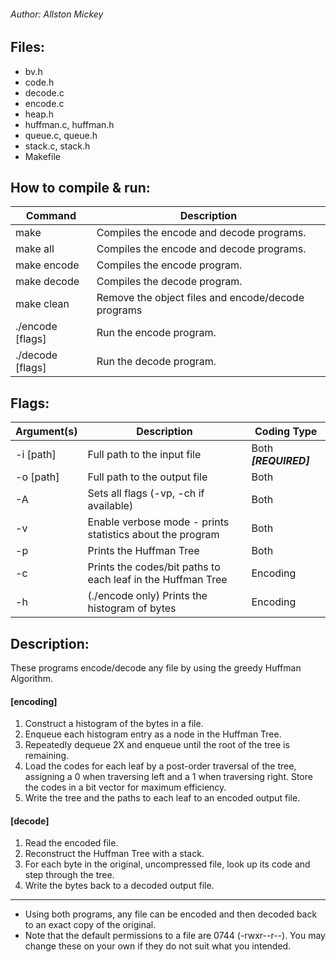 ###### Author: Allston Mickey

## Files:
* bv.h
* code.h
* decode.c
* encode.c
* heap.h
* huffman.c, huffman.h
* queue.c, queue.h
* stack.c, stack.h
* Makefile

## How to compile & run:
Command | Description
--- | ---
make | Compiles the encode and decode programs. 
make all | Compiles the encode and decode programs. 
make encode | Compiles the encode program.
make decode | Compiles the decode program.
make clean | Remove the object files and encode/decode programs
./encode [flags] | Run the encode program.
./decode [flags] | Run the decode program.

## Flags:
Argument(s) | Description | Coding Type
--- | --- | ---
-i [path] | Full path to the input file | Both **_[REQUIRED]_**
-o [path] | Full path to the output file | Both
-A | Sets all flags (-vp, -ch if available) | Both
-v | Enable verbose mode - prints statistics about the program | Both
-p | Prints the Huffman Tree | Both
-c | Prints the codes/bit paths to each leaf in the Huffman Tree | Encoding
-h | (./encode only) Prints the histogram of bytes | Encoding

## Description:
These programs encode/decode any file by using the greedy Huffman Algorithm.
#### [encoding]
1. Construct a histogram of the bytes in a file.
2. Enqueue each histogram entry as a node in the Huffman Tree.
3. Repeatedly dequeue 2X and enqueue until the root of the tree is remaining.
4. Load the codes for each leaf by a post-order traversal of the tree, assigning a 0 when traversing left and a 1 when traversing right.  Store the codes in a bit vector for maximum efficiency.
5. Write the tree and the paths to each leaf to an encoded output file.

#### [decode]
1. Read the encoded file.
2. Reconstruct the Huffman Tree with a stack.
3. For each byte in the original, uncompressed file, look up its code and step through the tree.
4. Write the bytes back to a decoded output file.
---
* Using both programs, any file can be encoded and then decoded back to an exact copy of the original.
* Note that the default permissions to a file are 0744 (-rwxr--r--).
  You may change these on your own if they do not suit what you intended.
